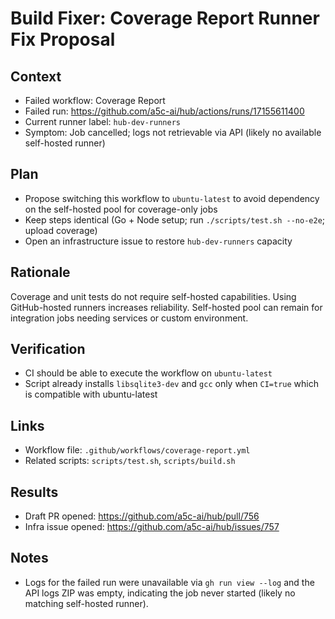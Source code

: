 # Build Fixer: Coverage Report Runner Fix Proposal

## Context
- Failed workflow: Coverage Report
- Failed run: https://github.com/a5c-ai/hub/actions/runs/17155611400
- Current runner label: `hub-dev-runners`
- Symptom: Job cancelled; logs not retrievable via API (likely no available self-hosted runner)

## Plan
- Propose switching this workflow to `ubuntu-latest` to avoid dependency on the self-hosted pool for coverage-only jobs
- Keep steps identical (Go + Node setup; run `./scripts/test.sh --no-e2e`; upload coverage)
- Open an infrastructure issue to restore `hub-dev-runners` capacity

## Rationale
Coverage and unit tests do not require self-hosted capabilities. Using GitHub-hosted runners increases reliability. Self-hosted pool can remain for integration jobs needing services or custom environment.

## Verification
- CI should be able to execute the workflow on `ubuntu-latest`
- Script already installs `libsqlite3-dev` and `gcc` only when `CI=true` which is compatible with ubuntu-latest

## Links
- Workflow file: `.github/workflows/coverage-report.yml`
- Related scripts: `scripts/test.sh`, `scripts/build.sh`


## Results
- Draft PR opened: https://github.com/a5c-ai/hub/pull/756
- Infra issue opened: https://github.com/a5c-ai/hub/issues/757

## Notes
- Logs for the failed run were unavailable via `gh run view --log` and the API logs ZIP was empty, indicating the job never started (likely no matching self-hosted runner).
